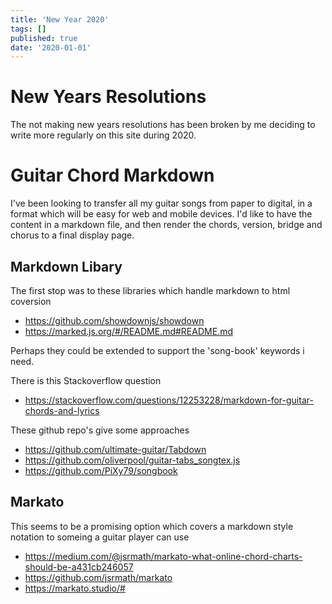 ```yaml
---
title: 'New Year 2020'
tags: []
published: true
date: '2020-01-01'
---
```


# New Years Resolutions

The not making new years resolutions has been broken by me deciding to write more regularly on this site during 2020.

# Guitar Chord Markdown

I've been looking to transfer all my guitar songs from paper to digital, in a format which will be easy for web and mobile devices. I'd like to have the content in a markdown file, and then render the chords, version, bridge and chorus to a final display page.

## Markdown Libary

The first stop was to these libraries which handle markdown to html coversion

- https://github.com/showdownjs/showdown
- https://marked.js.org/#/README.md#README.md

Perhaps they could be extended to support the 'song-book' keywords i need.

There is this Stackoverflow question  

- https://stackoverflow.com/questions/12253228/markdown-for-guitar-chords-and-lyrics

These github repo's give some approaches

- https://github.com/ultimate-guitar/Tabdown
- https://github.com/oliverpool/guitar-tabs_songtex.js
- https://github.com/PiXy79/songbook

## Markato

This seems to be a promising option which covers a markdown style notation to someing a guitar player can use

- https://medium.com/@jsrmath/markato-what-online-chord-charts-should-be-a431cb246057
- https://github.com/jsrmath/markato
- https://markato.studio/#